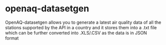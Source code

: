 # openaq-datasetgen
OpenAQ-datasetgen allows you to generate a latest air quality data of all the stations supported by the API in a country and it stores them into a .txt file which can be further converted into .XLS/.CSV as the data is in JSON format
